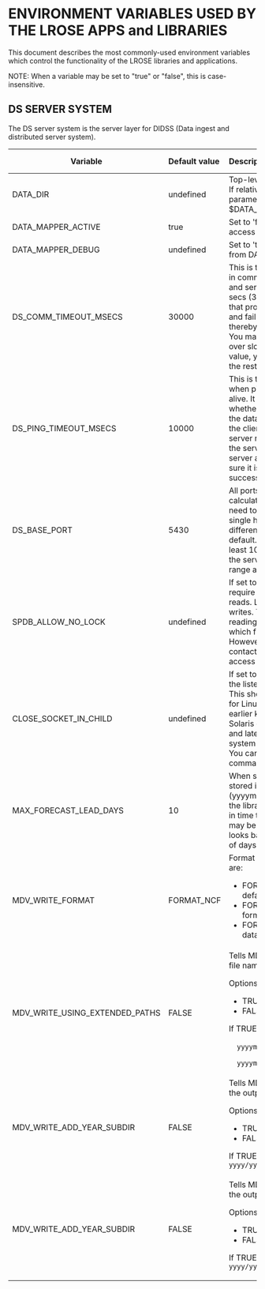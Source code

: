 # ENVIRONMENT VARIABLES USED BY THE LROSE APPS and LIBRARIES

This document describes the most commonly-used environment variables which control the functionality of the LROSE libraries and applications.

NOTE: When a variable may be set to "true" or "false", this is case-insensitive.

## DS SERVER SYSTEM

The DS server system is the server layer for DIDSS (Data ingest
and distributed server system).

| Variable | Default value | Description | Code library |
| -------- |:------------- |:----------- |:------------ |
| DATA_DIR  | undefined  | Top-level data directory for a project. If relative paths are specified in a parameter file, the path is relative to $DATA_DIR. | didss dsserver  | 
| DATA_MAPPER_ACTIVE | true | Set to 'false' to turn off automatic access from clients to DataMapper. | dsserver | 
| DATA_MAPPER_DEBUG | undefined | Set to 'true' to see debug messages from DATA_MAPPER access requests. | dsserver | 
| DS_COMM_TIMEOUT_MSECS | 30000 | This is the timeout, in milli-secs, used in communications between clients and servers. The default value of 30 secs (30000 msecs) was chosen so that programs would not block too long and fail to register with procmap, thereby causing them to be restarted. You may need to inccrease the value over slow lines. If you increase the value, you may be wise to run without the restart layer. | dsserver | 
| DS_PING_TIMEOUT_MSECS | 10000 | This is the timeout, in milli-secs, used when pinging a server to see if it is alive. It is used by clients to check whether a server is up, before making the data request. If the server is down, the client makes a request to the server manager (DsServerMgr) to start the server. The DsServerMgr starts the server and then uses a ping to make sure it is alive, before returning a successful flag to the client. | dsserver | 
| DS_BASE_PORT | 5430 | All ports in the DS server system are calculated relative to this port. If you need to run two server systems on a single host, for eaxmple for  two different users, you can override the default. To be safe, pick a number at least 1000 above the default, because the server ports are in the immediate range above the base. | dsserver | 
| SPDB_ALLOW_NO_LOCK | undefined | If set to "true", the Spdb library will not require a lock on the data base files for reads. Locks are still required for writes. This may be used if you are reading data across a cross-mount for which file locking is not implemented. However, the better strategy is to contact a server which has local access to the data. | Spdb | 
| CLOSE_SOCKET_IN_CHILD | undefined | If set to "true", the servers will close the listening socket in child processes. This should not be necessary, but was for Linux kernels 2.0.x, and possibly earlier kernels. It is not necessary on Solaris or Linux potato or kernels 2.4 and later. Only set this variable if your system is getting too many open files. You can check this with the 'lsof' command. | dsserver | 
| MAX_FORECAST_LEAD_DAYS | 10 | When seraching a directory for data stored in forecast file name format (yyyymmdd/g_hhmmss/f_ssssssss.ext) the library needs to know how far back in time to look for forecast data which may be valid at the current time. It looks back a maximum of this number of days. | didss |
| MDV_WRITE_FORMAT | FORMAT_NCF | Format for writing MDV files. Options are: <ul><li>FORMAT_NCF (NetCDF CF, the default)</li><li>FORMAT_MDV (legacy 32-bit format)</li><li>FORMAT_XML (XML header and data buffer)</li></ul> | Mdvx |
| MDV_WRITE_USING_EXTENDED_PATHS | FALSE | Tells MDV apps to add the date to the file name. <p>Options are: <ul><li>TRUE</li><li>FALSE</li></ul> <p>If TRUE<p>```  yyyymmdd/hhmmss.mdv``` becomes <p>```  yyyymmdd/yyyymmdd_hhmmss.mdv``` | Mdvx |
| MDV_WRITE_ADD_YEAR_SUBDIR | FALSE | Tells MDV apps to prepend the date to the output path. <p>Options are: <ul><li>TRUE</li><li>FALSE</li></ul> <p>If TRUE, ```yyyymmdd/hhmmss.mdv``` becomes ```yyyy/yyyymmdd/hhmmss.mdv``` | Mdvx |
| MDV_WRITE_ADD_YEAR_SUBDIR | FALSE | Tells MDV apps to prepend the date to the output path. <p>Options are: <ul><li>TRUE</li><li>FALSE</li></ul> <p>If TRUE, ```yyyymmdd/hhmmss.mdv``` becomes ```yyyy/yyyymmdd/hhmmss.mdv``` | Mdvx |

